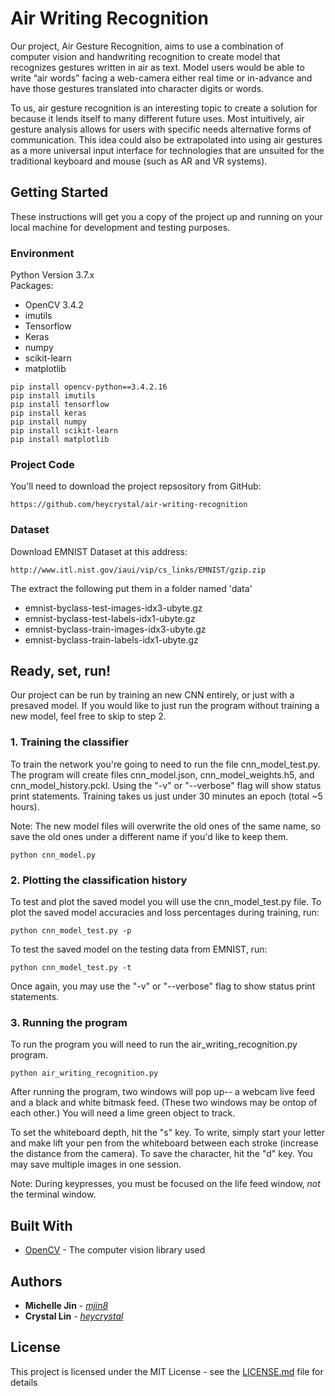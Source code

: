 # Air Writing Recognition

Our project, Air Gesture Recognition, aims to use a combination of computer vision and handwriting recognition to create model that recognizes gestures written in air as text. Model users would be able to write “air words” facing a web-camera either real time or in-advance and have those gestures translated into character digits or words. 

To us, air gesture recognition is an interesting topic to create a solution for because it lends itself to many different future uses. Most intuitively, air gesture analysis allows for users with specific needs alternative forms of communication. This idea could also be extrapolated into using air gestures as a more universal input interface for technologies that are unsuited for the traditional keyboard and mouse (such as AR and VR systems).


## Getting Started

These instructions will get you a copy of the project up and running on your local machine for development and testing purposes.

### Environment

Python Version 3.7.x<br>
Packages:
* OpenCV 3.4.2
* imutils
* Tensorflow
* Keras
* numpy
* scikit-learn
* matplotlib

```
pip install opencv-python==3.4.2.16
pip install imutils
pip install tensorflow
pip install keras
pip install numpy
pip install scikit-learn
pip install matplotlib
```

### Project Code
You'll need to download the project repsository from GitHub:
```
https://github.com/heycrystal/air-writing-recognition
```

### Dataset

Download EMNIST Dataset at this address:

```
http://www.itl.nist.gov/iaui/vip/cs_links/EMNIST/gzip.zip
```
The extract the following put them in a folder named 'data'
* emnist-byclass-test-images-idx3-ubyte.gz
* emnist-byclass-test-labels-idx1-ubyte.gz
* emnist-byclass-train-images-idx3-ubyte.gz
* emnist-byclass-train-labels-idx1-ubyte.gz


## Ready, set, run!
Our project can be run by training an new CNN entirely, or just with a presaved model. If you would like to just run the program without training a new model, feel free to skip to step 2.

### 1. Training the classifier
To train the network you're going to need to run the file cnn_model_test.py. The program will create files cnn_model.json, cnn_model_weights.h5, and cnn_model_history.pckl. Using the "-v" or "--verbose" flag will show status print statements. Training takes us just under 30 minutes an epoch (total \~5 hours).

Note: The new model files will overwrite the old ones of the same name, so save the old ones under a different name if you'd like to keep them.
```
python cnn_model.py
```

### 2. Plotting the classification history
To test and plot the saved model you will use the cnn_model_test.py file.
To plot the saved model accuracies and loss percentages during training, run:
```
python cnn_model_test.py -p
```
To test the saved model on the testing data from EMNIST, run:
```
python cnn_model_test.py -t
```
Once again, you may use the "-v" or "--verbose" flag to show status print statements.

### 3. Running the program
To run the program you will need to run the air_writing_recognition.py program.
```
python air_writing_recognition.py
```
After running the program, two windows will pop up-- a webcam live feed and a black and white bitmask feed. (These two windows may be ontop of each other.) You will need a lime green object to track. <br>

To set the whiteboard depth, hit the "s" key. To write, simply start your letter and make lift your pen from the whiteboard between each stroke (increase the distance from the camera). To save the character, hit the "d" key. You may save multiple images in one session.

Note: During keypresses, you must be focused on the life feed window, _not_ the terminal window.

## Built With

* [OpenCV](http://www.opencv.com) - The computer vision library used

## Authors

* **Michelle Jin** - [_mjin8_](https://github.com/mjin8/)
* **Crystal Lin** - [_heycrystal_](https://github.com/heycrystal/)

## License

This project is licensed under the MIT License - see the [LICENSE.md](LICENSE.md) file for details


